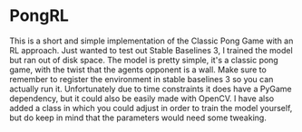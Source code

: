 # PongRL
This is a short and simple implementation of the Classic Pong Game with an RL approach.
Just wanted to test out Stable Baselines 3, I trained the model but ran out of disk space.
The model is pretty simple, it's a classic pong game, with the twist that the agents opponent is a wall.
Make sure to remember to register the environment in stable baselines 3 so you can actually run it.
Unfortunately due to time constraints it does have a PyGame dependency, but it could also be easily made with OpenCV. 
I have also added a class in which you could adjust in order to train the model yourself, but do keep in mind that the parameters would need some tweaking.
